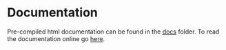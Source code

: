 Documentation
=============
Pre-compiled html documentation can be found in the [docs](../docs) folder. To read the documentation online go [here](https://paulsykes.me/ft231x_breakout_usb_power_switch).
